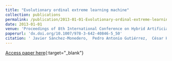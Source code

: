 ```yaml
---
title: "Evolutionary ordinal extreme learning machine"
collection: publications
permalink: /publication/2013-01-01-Evolutionary-ordinal-extreme-learning-machine
date: 2013-01-01
venue: 'Proceedings of 8th International Conference on Hybrid Artificial Intelligence Systems (HAIS2013)'
paperurl: 'dx.doi.org/10.1007/978-3-642-40846-5_50'
citation: ' Javier Sánchez-Monedero,  Pedro Antonio Gutiérrez,  César Hervás-Martínez, &quot;Evolutionary ordinal extreme learning machine.&quot; Proceedings of 8th International Conference on Hybrid Artificial Intelligence Systems (HAIS2013), Vol. 8073, 2013, pp. 500-509.'
---
```

[Access paper here](http://dx.doi.org/10.1007/978-3-642-40846-5_50){:target="_blank"}
